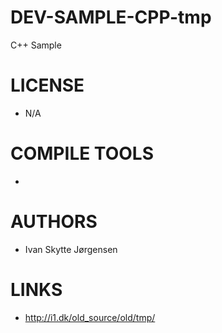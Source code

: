 # DEV-SAMPLE-CPP-tmp
C++ Sample

LICENSE
===============
* N/A

COMPILE TOOLS
===============
* 
 
AUTHORS
===============
* Ivan Skytte Jørgensen

LINKS
===============
* http://i1.dk/old_source/old/tmp/


